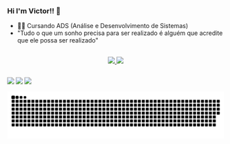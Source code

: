 ### Hi I'm Victor!! 👋

- 👨‍💻 Cursando ADS (Análise e Desenvolvimento de Sistemas)
- "Tudo o que um sonho precisa para ser realizado é alguém que acredite que ele possa ser realizado" 

##

<div align="center">
  <a href="https://github.com/viictorpaiva">
  <img height="140em" src="https://github-readme-stats.vercel.app/api?username=viictorpaiva&show_icons=true&theme=tokyonight&include_all_commits=true&count_private=true"/>
  <img height="140em" src="https://github-readme-stats.vercel.app/api/top-langs/?username=viictorpaiva&layout=compact&langs_count=7&theme=tokyonight"/>
</div>
  
  ##
  
<div>
  <a href="https://instagram.com/ovictorpaiva" target="_blank"><img src="https://img.shields.io/badge/-Instagram-%23E4405F?style=for-the-badge&logo=instagram&logoColor=white" target="_blank"></a>
  <a href="https://www.linkedin.com/in/ovictorpaiva-45875016a" target="_blank"><img src="https://img.shields.io/badge/-LinkedIn-%230077B5?style=for-the-badge&logo=linkedin&logoColor=white" target="_blank"></a> 
   <a href = "mailto:victor.eagpaiva@gmail.com"><img src="https://img.shields.io/badge/-Gmail-%23333?style=for-the-badge&logo=gmail&logoColor=white" target="_blank"></a>
 
  ![Snake animation](https://github.com/viictorpaiva/viictorpaiva/blob/output/github-contribution-grid-snake.svg)
 
</div>
